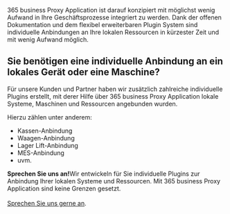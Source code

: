 365 business Proxy Application ist darauf konzipiert mit möglichst wenig Aufwand in Ihre Geschäftsprozesse integriert zu werden. Dank der offenen Dokumentation und dem flexibel erweiterbaren Plugin System sind individuelle Anbindungen an Ihre lokalen Ressourcen in kürzester Zeit und mit wenig Aufwand möglich.

## Sie benötigen eine individuelle Anbindung an ein lokales Gerät oder eine Maschine?

Für unsere Kunden und Partner haben wir zusätzlich zahlreiche individuelle Plugins erstellt, mit derer Hilfe über 365 business Proxy Application lokale Systeme, Maschinen und Ressourcen angebunden wurden.

Hierzu zählen unter anderem:

 - Kassen-Anbindung
 - Waagen-Anbindung
 - Lager Lift-Anbindung
 - MES-Anbindung
 - uvm.

<div class="alert alert-notice">
    <i class="fa-solid fa-notes"></i> <strong>Sprechen Sie uns an!</strong>Wir entwickeln für Sie individuelle Plugins zur Anbindung Ihrer lokalen Systeme und Ressourcen. Mit 365 business Proxy Application sind keine Grenzen gesetzt.<br>
    <br>
    <a href="https://365businessdev.com/kontakt/" target="_blank">Sprechen Sie uns gerne an</a>.
</div>